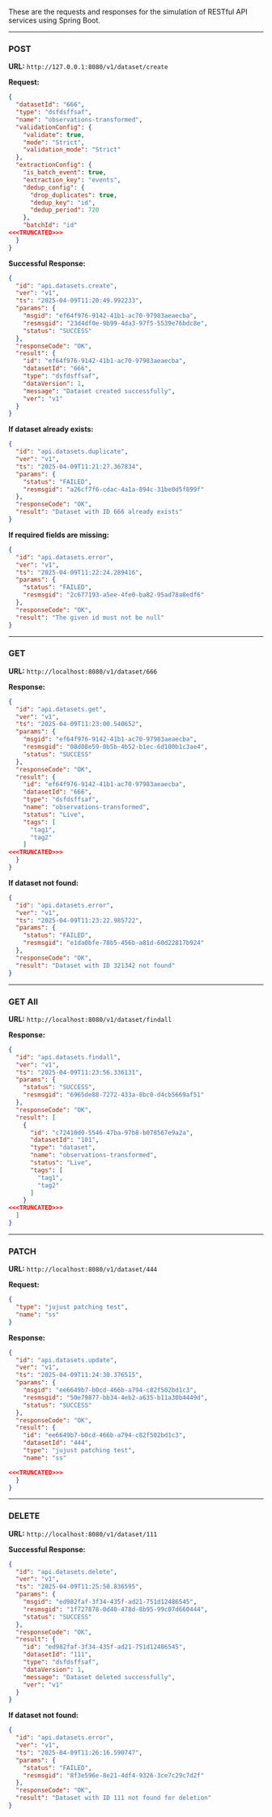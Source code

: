 
These are the requests and responses for the simulation of RESTful API services using Spring Boot.

---

### **POST**  
**URL:** `http://127.0.0.1:8080/v1/dataset/create`  

**Request:**
```json
{
  "datasetId": "666",
  "type": "dsfdsffsaf",
  "name": "observations-transformed",
  "validationConfig": {
    "validate": true,
    "mode": "Strict",
    "validation_mode": "Strict"
  },
  "extractionConfig": {
    "is_batch_event": true,
    "extraction_key": "events",
    "dedup_config": {
      "drop_duplicates": true,
      "dedup_key": "id",
      "dedup_period": 720
    },
    "batchId": "id"
<<<TRUNCATED>>>
  }
}
```

**Successful Response:**
```json
{
  "id": "api.datasets.create",
  "ver": "v1",
  "ts": "2025-04-09T11:20:49.992233",
  "params": {
    "msgid": "ef64f976-9142-41b1-ac70-97983aeaecba",
    "resmsgid": "23d4df0e-9b99-4da3-97f5-5539e76bdc8e",
    "status": "SUCCESS"
  },
  "responseCode": "OK",
  "result": {
    "id": "ef64f976-9142-41b1-ac70-97983aeaecba",
    "datasetId": "666",
    "type": "dsfdsffsaf",
    "dataVersion": 1,
    "message": "Dataset created successfully",
    "ver": "v1"
  }
}
```

**If dataset already exists:**
```json
{
  "id": "api.datasets.duplicate",
  "ver": "v1",
  "ts": "2025-04-09T11:21:27.367834",
  "params": {
    "status": "FAILED",
    "resmsgid": "a26cf7f6-cdac-4a1a-894c-31be0d5f899f"
  },
  "responseCode": "OK",
  "result": "Dataset with ID 666 already exists"
}
```

**If required fields are missing:**
```json
{
  "id": "api.datasets.error",
  "ver": "v1",
  "ts": "2025-04-09T11:22:24.289416",
  "params": {
    "status": "FAILED",
    "resmsgid": "2c677193-a5ee-4fe0-ba82-95ad78a8edf6"
  },
  "responseCode": "OK",
  "result": "The given id must not be null"
}
```

---

### **GET**  
**URL:** `http://localhost:8080/v1/dataset/666`  

**Response:**
```json
{
  "id": "api.datasets.get",
  "ver": "v1",
  "ts": "2025-04-09T11:23:00.540652",
  "params": {
    "msgid": "ef64f976-9142-41b1-ac70-97983aeaecba",
    "resmsgid": "08d08e59-0b5b-4b52-b1ec-6d100b1c3ae4",
    "status": "SUCCESS"
  },
  "responseCode": "OK",
  "result": {
    "id": "ef64f976-9142-41b1-ac70-97983aeaecba",
    "datasetId": "666",
    "type": "dsfdsffsaf",
    "name": "observations-transformed",
    "status": "Live",
    "tags": [
      "tag1",
      "tag2"
    ]
<<<TRUNCATED>>>
  }
}
```

**If dataset not found:**
```json
{
  "id": "api.datasets.error",
  "ver": "v1",
  "ts": "2025-04-09T11:23:22.985722",
  "params": {
    "status": "FAILED",
    "resmsgid": "e1da0bfe-78b5-456b-a81d-60d22817b924"
  },
  "responseCode": "OK",
  "result": "Dataset with ID 321342 not found"
}
```

---

### **GET All**  
**URL:** `http://localhost:8080/v1/dataset/findall`  

**Response:**
```json
{
  "id": "api.datasets.findall",
  "ver": "v1",
  "ts": "2025-04-09T11:23:56.336131",
  "params": {
    "status": "SUCCESS",
    "resmsgid": "6965de88-7272-433a-8bc0-d4cb5669af51"
  },
  "responseCode": "OK",
  "result": [
    {
      "id": "c72410d0-5546-47ba-97b8-b078567e9a2a",
      "datasetId": "101",
      "type": "dataset",
      "name": "observations-transformed",
      "status": "Live",
      "tags": [
        "tag1",
        "tag2"
      ]
    }
<<<TRUNCATED>>>
  ]
}
```

---

### **PATCH**  
**URL:** `http://localhost:8080/v1/dataset/444`  

**Request:**
```json
{
  "type": "jujust patching test",
  "name": "ss"
}
```

**Response:**
```json
{
  "id": "api.datasets.update",
  "ver": "v1",
  "ts": "2025-04-09T11:24:30.376515",
  "params": {
    "msgid": "ee6649b7-b0cd-466b-a794-c82f502bd1c3",
    "resmsgid": "50e79877-bb34-4eb2-a635-b11a30b4449d",
    "status": "SUCCESS"
  },
  "responseCode": "OK",
  "result": {
    "id": "ee6649b7-b0cd-466b-a794-c82f502bd1c3",
    "datasetId": "444",
    "type": "jujust patching test",
    "name": "ss"

<<<TRUNCATED>>>
  }
}
```

---

### **DELETE**  
**URL:** `http://localhost:8080/v1/dataset/111`  

**Successful Response:**
```json
{
  "id": "api.datasets.delete",
  "ver": "v1",
  "ts": "2025-04-09T11:25:50.836595",
  "params": {
    "msgid": "ed982faf-3f34-435f-ad21-751d12486545",
    "resmsgid": "1f727878-0d40-478d-8b95-99c07d660444",
    "status": "SUCCESS"
  },
  "responseCode": "OK",
  "result": {
    "id": "ed982faf-3f34-435f-ad21-751d12486545",
    "datasetId": "111",
    "type": "dsfdsffsaf",
    "dataVersion": 1,
    "message": "Dataset deleted successfully",
    "ver": "v1"
  }
}
```

**If dataset not found:**
```json
{
  "id": "api.datasets.error",
  "ver": "v1",
  "ts": "2025-04-09T11:26:16.590747",
  "params": {
    "status": "FAILED",
    "resmsgid": "8f3e596e-8e21-4df4-9326-3ce7c29c7d2f"
  },
  "responseCode": "OK",
  "result": "Dataset with ID 111 not found for deletion"
}
```
```

